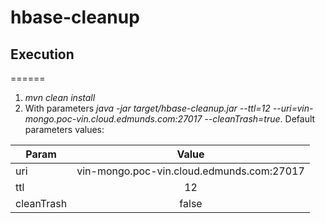 # hbase-cleanup

## Execution
======
1. *mvn clean install* 
2. With parameters *java -jar target/hbase-cleanup.jar --ttl=12 --uri=vin-mongo.poc-vin.cloud.edmunds.com:27017 --cleanTrash=true*.
Default parameters values:

| Param         | Value                                         |
| ------------- |:---------------------------------------------:|
| uri           | vin-mongo.poc-vin.cloud.edmunds.com:27017     |
| ttl           | 12                                            |
| cleanTrash    | false                                         |



